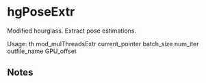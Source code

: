 # hgPoseExtr
Modified hourglass. Extract pose estimations.

Usage: th mod_mulThreadsExtr current_pointer batch_size num_iter outfile_name GPU_offset

## Notes
